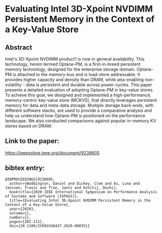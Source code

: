 # Evaluating Intel 3D-Xpoint NVDIMM Persistent Memory in the Context of a Key-Value Store 
## Abstract
Intel's 3D-Xpoint NVDIMM product1 is now in general availability. This technology, herein termed Optane-PM, is a first-in-breed persistent memory technology, designed for the enterprise storage domain. Optane-PM is attached to the memory-bus and is load-store addressable. It provides higher capacity and density than DRAM, while also enabling non-volatility - data is persistent and durable across power-cycles. This paper presents a detailed evaluation of adopting Optane-PM in key-value stores. To achieve this goal, we designed and implemented a high-performance, memory-centric key-value store (MCKVS), that directly leverages persistent memory for data and meta-data storage. Multiple storage back-ends, with different software stacks, are used to provide a comparative analysis and help us understand how Optane-PM is positioned on the performance landscape. We also conducted comparisons against popular in-memory KV stores based on DRAM.

## Link to the paper: 
https://ieeexplore.ieee.org/document/9238605

## bibtex entry:
```
@INPROCEEDINGS{9238605,
  author={Waddington, Daniel and Dickey, Clem and Xu, Luna and Janssen, Travis and Tran, Jantz and Kshitij, Doshi},
  booktitle={2020 IEEE International Symposium on Performance Analysis of Systems and Software (ISPASS)}, 
  title={Evaluating Intel 3D-Xpoint NVDIMM Persistent Memory in the Context of a Key-Value Store}, 
  year={2020},
  volume={},
  number={},
  pages={202-211},
  doi={10.1109/ISPASS48437.2020.00035}}
```
